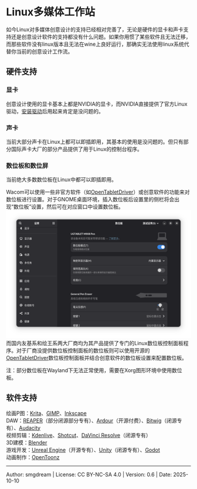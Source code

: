 # Linux多媒体工作站
如今Linux对多媒体创意设计的支持已经相对完善了，无论是硬件的显卡和声卡支持还是创意设计软件的支持都没有什么问题。如果你用惯了某些软件且无法迁移，而那些软件没有linux版本且无法在wine上良好运行，那确实无法使用linux系统代替你当前的创意设计工作流。  

## 硬件支持

### 显卡
创意设计使用的显卡基本上都是NVIDIA的显卡，而NVIDIA直接提供了官方Linux驱动，[安装驱动](install-nv.md)后用起来肯定是没问题的。  

### 声卡
当前大部分声卡在Linux上都可以即插即用，其基本的使用是没问题的。但只有部分国际声卡大厂的部分产品提供了用于Linux的控制台程序。  

### 数位板和数位屏
当前绝大多数数位板在Linux中都可以即插即用。 

Wacom可以使用一些非官方软件（如[OpenTabletDriver](https://github.com/OpenTabletDriver/OpenTabletDriver)）或创意软件的功能来对数位板进行设置。对于GNOME桌面环境，插入数位板后设置里的侧栏将会出现“数位板”设置，然后可在对应窗口中设置数位板。  
![Gnome setting graphy](images/table-setting.png)  
而国内友基系和绘王系两大厂商均为其产品提供了专门的Linux数位板控制面板程序。对于厂商没提供数位板控制面板的数位板则可以使用开源的[OpenTabletDriver](https://github.com/OpenTabletDriver/OpenTabletDriver)数位板控制面板并结合创意软件的数位板设置来配置数位板。  

注：部分数位板在Wayland下无法正常使用，需要在Xorg图形环境中使用数位板。  

## 软件支持

绘画P图：[Krita](https://krita.org)、[GIMP](https://www.gimp.org)、[Inkscape](https://inkscape.org)  
DAW：[REAPER](https://www.reaper.fm)（部分闭源部分专有）、[Ardour](https://ardour.org)（开源付费）、[Bitwig](https://www.bitwig.com)（闭源专有）、[Audacity](https://www.audacityteam.org)  
视频剪辑：[Kdenlive](https://kdenlive.org)、[Shotcut](https://www.shotcut.org)、[DaVinci Resolve](https://www.blackmagicdesign.com/products/davinciresolve)（闭源专有）  
3D建模：[Blender](https://www.blender.org)  
游戏开发：[Unreal Engine](https://www.unrealengine.com)（开源专有）、[Unity](https://unity.com)（闭源专有）、[Godot](https://godotengine.org)  
动画制作：[OpenToonz](https://opentoonz.github.io)  

---
Author: smgdream | License: CC BY-NC-SA 4.0 | Version: 0.6 | Date: 2025-10-10
